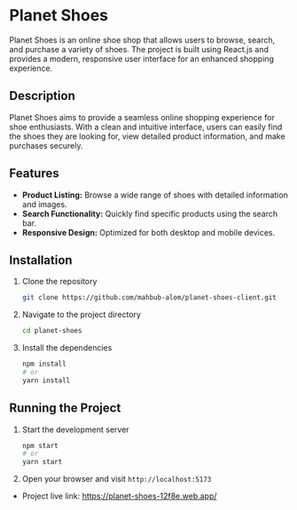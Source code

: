 # Planet Shoes

Planet Shoes is an online shoe shop that allows users to browse, search, and purchase a variety of shoes. The project is built using React.js and provides a modern, responsive user interface for an enhanced shopping experience.

## Description

Planet Shoes aims to provide a seamless online shopping experience for shoe enthusiasts. With a clean and intuitive interface, users can easily find the shoes they are looking for, view detailed product information, and make purchases securely.

## Features

- **Product Listing:** Browse a wide range of shoes with detailed information and images.
- **Search Functionality:** Quickly find specific products using the search bar.
- **Responsive Design:** Optimized for both desktop and mobile devices.


## Installation

1. Clone the repository
    ```sh
    git clone https://github.com/mahbub-alom/planet-shoes-client.git
    ```

2. Navigate to the project directory
    ```sh
    cd planet-shoes
    ```

3. Install the dependencies
    ```sh
    npm install
    # or
    yarn install
    ```

## Running the Project

1. Start the development server
    ```sh
    npm start
    # or
    yarn start
    ```

2. Open your browser and visit `http://localhost:5173`


* Project live link: https://planet-shoes-12f8e.web.app/


